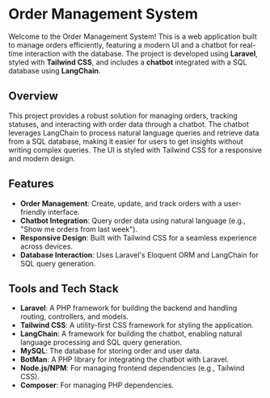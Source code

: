 # Order Management System

Welcome to the Order Management System! This is a web application built to manage orders efficiently, featuring a modern UI and a chatbot for real-time interaction with the database. The project is developed using **Laravel**, styled with **Tailwind CSS**, and includes a **chatbot** integrated with a SQL database using **LangChain**.

## Overview

This project provides a robust solution for managing orders, tracking statuses, and interacting with order data through a chatbot. The chatbot leverages LangChain to process natural language queries and retrieve data from a SQL database, making it easier for users to get insights without writing complex queries. The UI is styled with Tailwind CSS for a responsive and modern design.

## Features

- **Order Management**: Create, update, and track orders with a user-friendly interface.
- **Chatbot Integration**: Query order data using natural language (e.g., "Show me orders from last week").
- **Responsive Design**: Built with Tailwind CSS for a seamless experience across devices.
- **Database Interaction**: Uses Laravel's Eloquent ORM and LangChain for SQL query generation.

## Tools and Tech Stack

- **Laravel**: A PHP framework for building the backend and handling routing, controllers, and models.
- **Tailwind CSS**: A utility-first CSS framework for styling the application.
- **LangChain**: A framework for building the chatbot, enabling natural language processing and SQL query generation.
- **MySQL**: The database for storing order and user data.
- **BotMan**: A PHP library for integrating the chatbot with Laravel.
- **Node.js/NPM**: For managing frontend dependencies (e.g., Tailwind CSS).
- **Composer**: For managing PHP dependencies.

